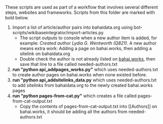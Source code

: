 These scripts are used as part of a workflow that involves several different steps, websites and frameworks. Scripts from this folder are marked with bold below.

1. Import a list of article/author pairs into bahaidata.org using bot-scripts/wikibaseintegrator/import-articles.py
   - The script outputs to console when a new author item is added, for example: *Created author Lydia G. Wentworth (Q821)*. A new author means extra work: Adding a page on bahai.works, then adding a sitelink on bahaidata.org
   - Double check the author is not already listed on [bahai.works](https://bahai.works/Authors), then save that line to a file called needed-authors.txt
2. **run "python api_addpages_works.py"** which uses needed-authors.txt to create author pages on bahai.works when none existed before.
3. **run "python api_addsitelinks_data.py** which uses needed-authors.txt to add sitelinks from bahaidata.org to the newly created bahai.works pages
4. **run "python pages-from-cat.py"** which creates a file called pages-from-cat-output.txt
   - Copy the contents of pages-from-cat-output.txt into [[Authors]] on bahai.works, it should be adding all the authors from needed-authors.txt
